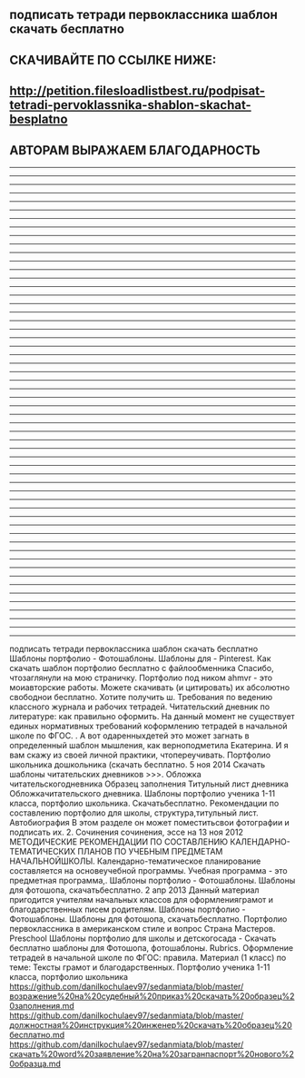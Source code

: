 подписать тетради первоклассника шаблон скачать бесплатно
--------------------------------------------------
СКАЧИВАЙТЕ ПО ССЫЛКЕ НИЖЕ:
--------------------------------------------------
http://petition.filesloadlistbest.ru/podpisat-tetradi-pervoklassnika-shablon-skachat-besplatno
--------------------------------------------------
АВТОРАМ ВЫРАЖАЕМ БЛАГОДАРНОСТЬ
--------------------------------------------------
--------------------------------------------------
--------------------------------------------------
--------------------------------------------------
--------------------------------------------------
--------------------------------------------------
--------------------------------------------------
--------------------------------------------------
--------------------------------------------------
--------------------------------------------------
--------------------------------------------------
--------------------------------------------------
--------------------------------------------------
--------------------------------------------------
--------------------------------------------------
--------------------------------------------------
--------------------------------------------------
--------------------------------------------------
--------------------------------------------------
--------------------------------------------------
--------------------------------------------------
--------------------------------------------------
--------------------------------------------------
--------------------------------------------------
--------------------------------------------------
--------------------------------------------------
--------------------------------------------------
--------------------------------------------------
--------------------------------------------------
--------------------------------------------------
--------------------------------------------------
--------------------------------------------------
--------------------------------------------------
--------------------------------------------------
--------------------------------------------------
--------------------------------------------------
--------------------------------------------------
--------------------------------------------------
--------------------------------------------------
--------------------------------------------------
--------------------------------------------------
--------------------------------------------------
--------------------------------------------------
--------------------------------------------------
--------------------------------------------------
--------------------------------------------------
--------------------------------------------------
--------------------------------------------------
--------------------------------------------------
--------------------------------------------------
--------------------------------------------------
--------------------------------------------------
--------------------------------------------------
--------------------------------------------------
--------------------------------------------------
--------------------------------------------------
--------------------------------------------------
подписать тетради первоклассника шаблон скачать бесплатно Шаблоны портфолио - Фотошаблоны. Шаблоны для  - Pinterest. Как скачать шаблон портфолио бесплатно с файлообменника Спасибо, чтозаглянули на мою страничку. Портфолио под ником ahmvr - это моиавторские работы. Можете скачивать (и цитировать) их абсолютно свободнои бесплатно. Хотите получить ш. Требования по ведению классного журнала и рабочих тетрадей. Читательский дневник по литературе: как правильно оформить. На данный момент не существует единых нормативных требований коформлению тетрадей в начальной школе по ФГОС. . А вот одаренныхдетей это может загнать в определенный шаблон мышления, как верноподметила Екатерина. И я вам скажу из своей личной практики, чтопереучивать. Портфолио школьника  дошкольника (скачать бесплатно. 5 ноя 2014  Скачать шаблоны читательских дневников >>>. Обложка читательскогодневника Образец заполнения Титульный лист дневника Обложкачитательского дневника. Шаблоны портфолио ученика 1-11 класса, портфолио школьника. Скачатьбесплатно. Рекомендации по составлению портфолио для школы, структура,титульный лист.  Автобиография  В этом разделе он может поместитьсвои фотографии и подписать их. 2. Сочинения  сочинения, эссе на
13 ноя 2012  МЕТОДИЧЕСКИЕ РЕКОМЕНДАЦИИ ПО СОСТАВЛЕНИЮ КАЛЕНДАРНО-ТЕМАТИЧЕСКИХ ПЛАНОВ ПО УЧЕБНЫМ ПРЕДМЕТАМ НАЧАЛЬНОЙШКОЛЫ. Календарно-тематическое планирование составляется на основеучебной программы. Учебная программа - это предметная программа,. Шаблоны портфолио - Фотошаблоны. Шаблоны для фотошопа, скачатьбесплатно. 2 апр 2013  Данный материал пригодится учителям начальных классов для оформленияграмот и благодарственных писем родителям. Шаблоны портфолио - Фотошаблоны. Шаблоны для фотошопа, скачатьбесплатно.  Портфолио первоклассника в американском стиле и вопрос Страна Мастеров. Preschool  Шаблоны портфолио для школы и детскогосада - Скачать бесплатно шаблоны для Фотошопа, фотошаблоны. Rubrics. Оформление тетрадей в начальной школе по ФГОС: правила. Материал (1 класс) по теме: Тексты грамот и благодарственных. Портфолио ученика 1-11 класса, портфолио школьника
https://github.com/danilkochulaev97/sedanmiata/blob/master/возражение%20на%20судебный%20приказ%20скачать%20образец%20заполнения.md
https://github.com/danilkochulaev97/sedanmiata/blob/master/должностная%20инструкция%20инженер%20скачать%20образец%20бесплатно.md
https://github.com/danilkochulaev97/sedanmiata/blob/master/скачать%20word%20заявление%20на%20загранпаспорт%20нового%20образца.md